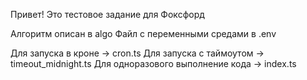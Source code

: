 Привет! Это тестовое задание для Фоксфорд

Алгоритм описан в algo 
Файл с переменными средами в .env

Для запуска в кроне -> cron.ts
Для запуска с таймоутом -> timeout_midnight.ts
Для одноразового выполнение кода -> index.ts
